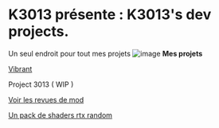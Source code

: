 # K3013 présente : K3013's dev projects.
Un seul endroit pour tout mes projets
![image](https://github.com/user-attachments/assets/a80eaf6b-2ee3-4c9e-b720-0d990ad658fa)
**Mes projets**

[Vibrant](Vibrant/)

Project 3013 ( WIP )

[Voir les revues de mod](reviews/)

[Un pack de shaders rtx random](A%20random%20shadered%20RTX%20pack/)

